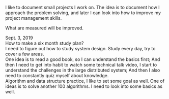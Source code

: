 I like to document small projects I work on. The idea is to document how I approach the problem solving, and later I can look into how to improve my project management skills. 

What are measured will be improved. <br>

Sept. 3, 2019<br>
How to make a six month study plan?<br>
I need to figure out how to study system design. Study every day, try to cover a few areas. <br>
One idea is to read a good book, so I can understand the basics first; And then I need to get into habit to watch some technical talk video, I start to understand the challenges in the large distributed system; And then I also need to constantly quiz myself about knowledge. <br>
Algorithm and data structure practice, I like to set some goal as well. One of ideas is to solve another 100 algorithms. I need to look into some basics as well. <br>



